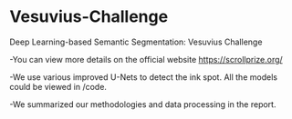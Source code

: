 # Vesuvius-Challenge
Deep Learning-based Semantic Segmentation: Vesuvius Challenge

-You can view more details on the official website https://scrollprize.org/

-We use various improved U-Nets to detect the ink spot. All the models could be viewed in /code.

-We summarized our methodologies and data processing in the report.
